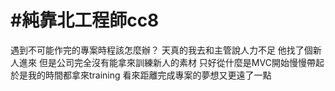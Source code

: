# #純靠北工程師cc8



遇到不可能作完的專案時程該怎麼辦？
天真的我去和主管說人力不足
他找了個新人進來
但是公司完全沒有能拿來訓練新人的素材
只好從什麼是MVC開始慢慢帶起
於是我的時間都拿來training
看來距離完成專案的夢想又更遠了一點
